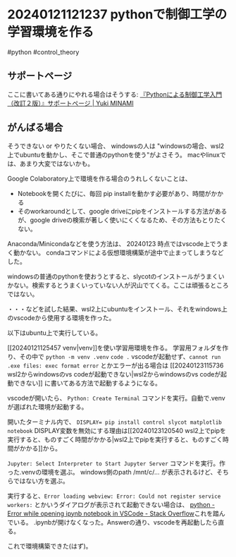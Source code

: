 # 20240121121237 pythonで制御工学の学習環境を作る

#python #control_theory 

## サポートページ
ここに書いてある通りにやれる場合はそうする:
[『Pythonによる制御工学入門（改訂２版）』サポートページ | Yuki MINAMI](https://y373.sakura.ne.jp/minami/pyctrl)

## がんばる場合
そうできない or やりたくない場合、 windowsの人は
"windowsの場合、wsl2上でubuntuを動かし、そこで普通のpythonを使う"がよさそう。 macやlinuxでは、あまり大変ではないかも。

Google Colaboratory上で環境を作る場合のうれしくないことは、
- Notebookを開くたびに、毎回 pip installを動かす必要があり、時間がかかる
- そのworkaroundとして、google driveにpipをインストールする方法があるが、google driveの検索が著しく使いにくくなるため、その方法もとりたくない。

Anaconda/Minicondaなどを使う方法は、 20240123 時点ではvscode上でうまく動かない。 condaコマンドによる仮想環境構築が途中で止まってしまうなどした。

windowsの普通のpythonを使おうとすると、slycotのインストールがうまくいかない。検索するとうまくいっていない人が沢山でてくる。ここは頑張るところではない。

・・・などを試した結果、wsl2上にubuntuをインストール、それをwindows上のvscodeから使用する環境を作った。

以下はubuntu上で実行している。

[[20240121125457 venv|venv]]を使い学習用環境を作る。
学習用フォルダを作り、その中で
`python -m venv .venv`
`code .`
vscodeが起動せず、`cannot run .exe files: exec format error` とかエラーが出る場合は
[[20240123115736 wsl2からwindowsのvs codeが起動できない|wsl2からwindowsのvs codeが起動できない]] に書いてある方法で起動するようになる。

vscodeが開いたら、
`Python: Create Terminal` コマンドを実行。自動で.venvが選ばれた環境が起動する。

開いたターミナル内で、
`DISPLAY= pip install control slycot matplotlib notebook`
DISPLAY変数を無効にする理由は[[20240123120540 wsl2上でpipを実行すると、ものすごく時間がかかる|wsl2上でpipを実行すると、ものすごく時間がかかる]]から。

`Jupyter: Select Interpreter to Start Jupyter Server`
コマンドを実行。作った.venvの環境を選ぶ。 windows側のpath /mnt/c/... が表示されるけど、そちらではない方を選ぶ。

実行すると、`Error loading webview: Error: Could not register service workers:` とかいうダイアログが表示されて起動できない場合は、 [python - Error while opening ipynb notebook in VSCode - Stack Overflow](https://stackoverflow.com/questions/73992851/error-while-opening-ipynb-notebook-in-vscode)これを踏んでいる。
.ipynbが開けなくなった。Answerの通り、vscodeを再起動したら直る。

これで環境構築できた(はず)。